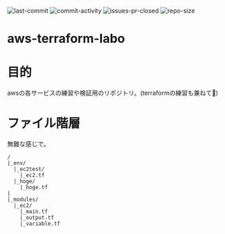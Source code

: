 ![last-commit](https://img.shields.io/github/gist/last-commit/bbc0253b337fc35cb7594035d9dad0cb) ![commit-activity](https://img.shields.io/github/commit-activity/m/naruse666/aws-terraform-labo) ![issues-pr-closed](https://img.shields.io/github/issues-pr-closed/naruse666/aws-terraform-labo) ![repo-size](https://img.shields.io/github/repo-size/naruse666/aws-terraform-labo)

# aws-terraform-labo
# 目的
awsの各サービスの練習や検証用のリポジトリ。(terraformの練習も兼ねて:book:)

# ファイル階層
無難な感じで。
```
/
|_env/
  |_ec2test/
    |_ec2.tf
  |_hoge/
    |_hoge.tf
|
|_modules/
  |_ec2/
    |_main.tf
    |_output.tf
    |_variable.tf
```
